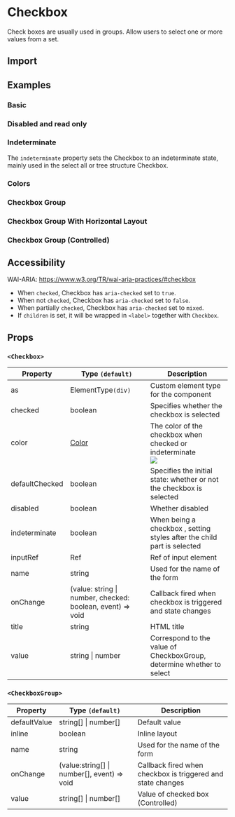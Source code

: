# Checkbox

Check boxes are usually used in groups. Allow users to select one or more values ​​from a set.

## Import

<!--{include:<import-guide>}-->

## Examples

### Basic

<!--{include:`basic.md`}-->

### Disabled and read only

<!--{include:`disabled.md`}-->

### Indeterminate

The `indeterminate` property sets the Checkbox to an indeterminate state, mainly used in the select all or tree structure Checkbox.

<!--{include:`indeterminate.md`}-->

### Colors

<!--{include:`colors.md`}-->

### Checkbox Group

<!--{include:`checkbox-group.md`}-->

### Checkbox Group With Horizontal Layout

<!--{include:`checkbox-groupinline.md`}-->

### Checkbox Group (Controlled)

<!--{include:`checkbox-group-controlled.md`}-->

## Accessibility

WAI-ARIA: https://www.w3.org/TR/wai-aria-practices/#checkbox

- When `checked`, Checkbox has `aria-checked` set to `true`.
- When not `checked`, Checkbox has `aria-checked` set to `false`.
- When partially `checked`, Checkbox has `aria-checked` set to `mixed`.
- If `children` is set, it will be wrapped in `<label>` together with `Checkbox`.

## Props

### `<Checkbox>`

| Property       | Type `(default)`                                           | Description                                                                                                     |
| -------------- | ---------------------------------------------------------- | --------------------------------------------------------------------------------------------------------------- |
| as             | ElementType`(div)`                                         | Custom element type for the component                                                                           |
| checked        | boolean                                                    | Specifies whether the checkbox is selected                                                                      |
| color          | [Color](#code-ts-color-code)                               | The color of the checkbox when checked or indeterminate <br/>![](https://img.shields.io/badge/min-v5.56.0-blue) |
| defaultChecked | boolean                                                    | Specifies the initial state: whether or not the checkbox is selected                                            |
| disabled       | boolean                                                    | Whether disabled                                                                                                |
| indeterminate  | boolean                                                    | When being a checkbox , setting styles after the child part is selected                                         |
| inputRef       | Ref                                                        | Ref of input element                                                                                            |
| name           | string                                                     | Used for the name of the form                                                                                   |
| onChange       | (value: string \| number, checked: boolean, event) => void | Callback fired when checkbox is triggered and state changes                                                     |
| title          | string                                                     | HTML title                                                                                                      |
| value          | string \| number                                           | Correspond to the value of CheckboxGroup, determine whether to select                                           |

### `<CheckboxGroup>`

| Property     | Type `(default)`                            | Description                                                 |
| ------------ | ------------------------------------------- | ----------------------------------------------------------- |
| defaultValue | string[] \| number[]                        | Default value                                               |
| inline       | boolean                                     | Inline layout                                               |
| name         | string                                      | Used for the name of the form                               |
| onChange     | (value:string[] \| number[], event) => void | Callback fired when checkbox is triggered and state changes |
| value        | string[] \| number[]                        | Value of checked box (Controlled)                           |

<!--{include:(_common/types/color.md)}-->

